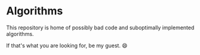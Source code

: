 # Algorithms

This repository is home of possibly bad code and suboptimally implemented algorithms.

If that's what you are looking for, be my guest. 😄